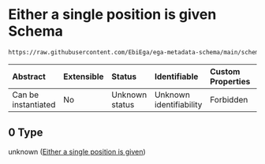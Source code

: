 # Either a single position is given Schema

```txt
https://raw.githubusercontent.com/EbiEga/ega-metadata-schema/main/schemas/EGA.common-definitions.json#/definitions/sequenceCoordinates/anyOf/0
```



| Abstract            | Extensible | Status         | Identifiable            | Custom Properties | Additional Properties | Access Restrictions | Defined In                                                                                           |
| :------------------ | :--------- | :------------- | :---------------------- | :---------------- | :-------------------- | :------------------ | :--------------------------------------------------------------------------------------------------- |
| Can be instantiated | No         | Unknown status | Unknown identifiability | Forbidden         | Allowed               | none                | [EGA.common-definitions.json\*](../../../schemas/EGA.common-definitions.json "open original schema") |

## 0 Type

unknown ([Either a single position is given](ega-12-definitions-sequence-coordinates-anyof-either-a-single-position-is-given.md))
